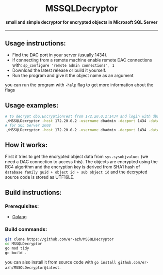 <h1 align="center">MSSQLDecryptor</h1>

<h4 align="center">small and simple decryptor for encrypted objects in Microsoft SQL Server</h4>

------

## Usage instructions:

  - Find the DAC port in your server (usually 1434).
  - If connecting from a remote machine enable remote DAC connections with: `sp_configure 'remote admin connections', 1`
  - Download the latest release or build it yourself.
  - Run the program and give it the object name as an argument

you can run the program with `-help` flag to get more information about the flags
  

## Usage examples:
```bash
# to decrypt dbo.EncryptionTest from 172.20.0.2:1434 and login with dbadmin
./MSSQLDecryptor -host 172.20.0.2 -username dbadmin -dacport 1434 -database Playground dbo.EncryptionTest
# for SQL Server 2008
./MSSQLDecryptor -host 172.20.0.2 -username dbadmin -dacport 1434 -database Playground -disable-encryption dbo.EncryptionTest
```


## How it works:
First it tries to get the encrypted object data from `sys.sysobjvalues` (we need a DAC connection to access this).
The objects are encrypted using the RC4 algorithm and the encryption key is derived from SHA1 hash of
`database family guid + object id + sub object id` and the decrypted source code is stored as UTF16LE.


## Build instructions:

### Prerequisites:
  - [Golang](https://go.dev/dl/)
  
### Build commands:
```bash
git clone https://github.com/er-azh/MSSQLDecryptor
cd MSSQLDecryptor
go mod tidy
go build .
```
you can also install it from source code with `go install github.com/er-azh/MSSQLDecryptor@latest`.
